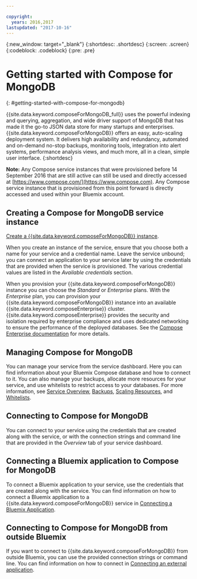 ```yaml
---

copyright:
  years: 2016,2017
lastupdated: "2017-10-16"
---
```


{:new_window: target="_blank"}
{:shortdesc: .shortdesc}
{:screen: .screen}
{:codeblock: .codeblock}
{:pre: .pre}

# Getting started with Compose for MongoDB
{: #getting-started-with-compose-for-mongodb}

{{site.data.keyword.composeForMongoDB_full}} uses the powerful indexing and querying, aggregation, and wide driver support of MongoDB that has made it the go-to JSON data store for many startups and enterprises. {{site.data.keyword.composeForMongoDB}} offers an easy, auto-scaling deployment system. It delivers high availability and redundancy, automated and on-demand no-stop backups, monitoring tools, integration into alert systems, performance analysis views, and much more, all in a clean, simple user interface.
{:shortdesc}

**Note:** Any Compose service instances that were provisioned before 14 September 2016 that are still active can still be used and directly accessed at [https://www.compose.com/](https://www.compose.com). Any Compose service instance that is provisioned from this point forward is directly accessed and used within your Bluemix account.

## Creating a Compose for MongoDB service instance

[Create a {{site.data.keyword.composeForMongoDB}} instance](https://console.ng.bluemix.net/catalog/services/compose-for-mongodb/).

When you create an instance of the service, ensure that you choose both a name for your service and a credential name. Leave the service unbound; you can connect an application to your service later by using the credentials that are provided when the service is provisioned.  The various credential values are listed in the *Available credentials* section.

When you provision your {{site.data.keyword.composeForMongoDB}} instance you can choose the *Standard* or *Enterprise* plans. With the *Enterprise* plan, you can provision your {{site.data.keyword.composeForMongoDB}} instance into an available {{site.data.keyword.composeEnterprise}} cluster. {{site.data.keyword.composeEnterprise}} provides the security and isolation required by enterprise compliance and uses dedicated networking to ensure the performance of the deployed databases. See the [Compose Enterprise documentation](../ComposeEnterprise/index.html) for more details.

## Managing Compose for MongoDB

You can manage your service from the service dashboard. Here you can find information about your Bluemix Compose database and how to connect to it. You can also manage your backups, allocate more resources for your service, and use whitelists to restrict access to your databases. For more information, see [Service Overview](./dashboard-overview.html), [Backups](./dashboard-backups.html), [Scaling Resources](./dashboard-scaling-resources.html), and [Whitelists](./dashboard-whitelists.html).

## Connecting to Compose for MongoDB

You can connect to your service using the credentials that are created along with the service, or with the connection strings and command line that are provided in the *Overview* tab of your service dashboard.

## Connecting a Bluemix application to Compose for MongoDB

To connect a Bluemix application to your service, use the credentials that are created along with the service. You can find information on how to connect a Bluemix application to a {{site.data.keyword.composeForMongoDB}} service in [Connecting a Bluemix Application](./connecting-bluemix-app.html).

## Connecting to Compose for MongoDB from outside Bluemix

If you want to connect to {{site.data.keyword.composeForMongoDB}} from outside Bluemix, you can use the provided connection strings or command line. You can find information on how to connect in [Connecting an external application](./connecting-external.html).
